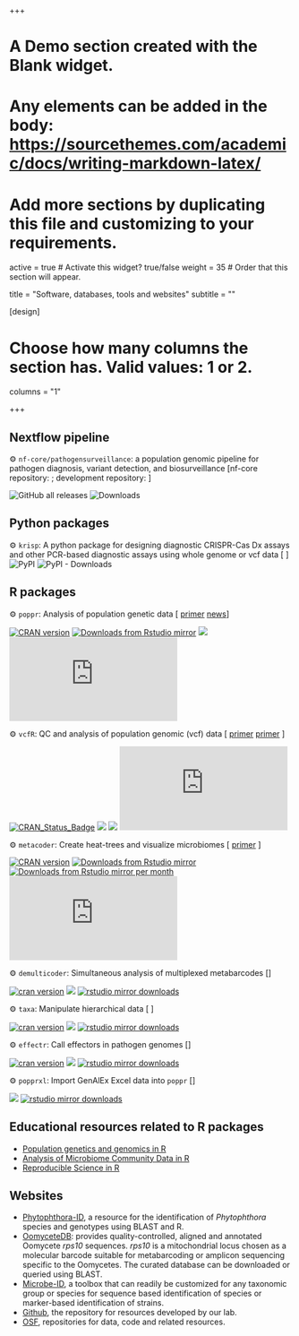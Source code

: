 +++
# A Demo section created with the Blank widget.
# Any elements can be added in the body: https://sourcethemes.com/academic/docs/writing-markdown-latex/
# Add more sections by duplicating this file and customizing to your requirements.

active = true  # Activate this widget? true/false
weight = 35  # Order that this section will appear.

title = "Software, databases, tools and websites"
subtitle = ""

[design]
  # Choose how many columns the section has. Valid values: 1 or 2.
  columns = "1"

+++

## Nextflow  pipeline

:gear: `nf-core/pathogensurveillance`: a population genomic pipeline for pathogen diagnosis, variant detection, and biosurveillance
[nf-core repository: [<i class="fab fa-github"></i>](https://github.com/nf-core/pathogensurveillance); development repository:
[<i class="fab fa-github"></i>](https://github.com/grunwaldlab/pathogensurveillance) ]

![GitHub all releases](https://img.shields.io/github/downloads/nf-core/pathogensurveillance/total?label=downloads)
![Downloads](https://img.shields.io/badge/downloads-0-blue)

## Python packages

:gear: `krisp`: A python package for designing diagnostic CRISPR-Cas Dx assays and other PCR-based diagnostic assays using whole genome or vcf data
[[<i class="ai ai-open-access"></i>](https://doi.org/10.1371/journal.pcbi.1012139) 
[<i class="fab fa-github"></i>](https://github.com/grunwaldlab/krisp)]
![PyPI](https://img.shields.io/pypi/v/KRISP?label=pypi%20krisp)
![PyPI - Downloads](https://img.shields.io/pypi/dm/KRISP)
<span class="__dimensions_badge_embed__" data-doi="10.1371/journal.pcbi.1012139" data-style="small_rectangle"></span><script async src="https://badge.dimensions.ai/badge.js" charset="utf-8"></script>

## R packages 

:gear: `poppr`: Analysis of population genetic data [[<i class="ai ai-open-access"></i>](https://peerj.com/articles/281/) [<i class="ai ai-open-access"></i>](https://doi.org/10.3389/fgene.2015.00208) [primer](https://grunwaldlab.github.io/Population_Genetics_in_R/) [<i class="fab fa-github"></i>](https://github.com/grunwaldlab/poppr) [news](https://grunwaldlab.github.io/poppr/)]

[![CRAN version](http://www.r-pkg.org/badges/version/poppr)](https://cran.r-project.org/package=poppr) 
[![Downloads from Rstudio mirror](https://cranlogs.r-pkg.org/badges/grand-total/poppr)](http://www.r-pkg.org/pkg/poppr) 
[![](http://cranlogs.r-pkg.org/badges/poppr)](https://cran.r-project.org/package=poppr)
[![Citation Badge](https://api.juleskreuer.eu/citation-badge.php?doi=10.7717/peerj.281)](https://peerj.com/articles/281/)
<span class="__dimensions_badge_embed__" data-doi="10.7717/peerj.281" data-style="small_rectangle"></span><script async src="https://badge.dimensions.ai/badge.js" charset="utf-8"></script>

:gear: `vcfR`: QC and analysis of population genomic (vcf) data [[<i class="ai ai-open-access"></i>](https://doi.org/10.1111/1755-0998.12549) [<i class="ai ai-open-access"></i>](https://doi.org/10.3389/fgene.2018.00123) [primer](https://grunwaldlab.github.io/Population_Genetics_in_R/)
[<i class="fab fa-file-pdf-o"></i>](https://onlinelibrary.wiley.com/doi/abs/10.1111/1755-0998.12549) [primer](https://knausb.github.io/vcfR_documentation/vcfR_object.html) [<i class="fab fa-github"></i>](https://github.com/knausb/vcfR)]

[![CRAN_Status_Badge](http://www.r-pkg.org/badges/version/vcfR)](https://cran.r-project.org/package=vcfR)
[![](http://cranlogs.r-pkg.org/badges/grand-total/vcfR)](https://cran.r-project.org/package=vcfR)
[![](http://cranlogs.r-pkg.org/badges/vcfR)](https://cran.r-project.org/package=vcfR)
[![Citation Badge](https://api.juleskreuer.eu/citation-badge.php?doi=10.1111/1755-0998.12549)](https://doi.org/10.1111/1755-0998.12549)
<span class="__dimensions_badge_embed__" data-doi="10.1111/1755-0998.12549" data-style="small_rectangle"></span><script async src="https://badge.dimensions.ai/badge.js" charset="utf-8"></script>

:gear: `metacoder`: Create heat-trees and visualize microbiomes [[<i class="ai ai-open-access"></i>](http://journals.plos.org/ploscompbiol/article?id=10.1371/journal.pcbi.1005404) [primer](https://grunwaldlab.github.io/metacoder_documentation/) [<i class="fab fa-github"></i>](https://github.com/grunwaldlab/metacoder)]

[![CRAN version](http://www.r-pkg.org/badges/version/metacoder)](https://cran.r-project.org/package=metacoder)
[![Downloads from Rstudio mirror](http://cranlogs.r-pkg.org/badges/grand-total/metacoder)](http://www.r-pkg.org/pkg/metacoder) 
[![Downloads from Rstudio mirror per month](http://cranlogs.r-pkg.org/badges/metacoder)](http://www.r-pkg.org/pkg/metacoder) 
[![Citation Badge](https://api.juleskreuer.eu/citation-badge.php?doi=10.1371/journal.pcbi.1005404)](https://doi.org/10.1371/journal.pcbi.1005404)

:gear: `demulticoder`: Simultaneous analysis of multiplexed metabarcodes [[<i class="fab fa-github"></i>](https://github.com/grunwaldlab/demulticoder)]

[![cran version](http://www.r-pkg.org/badges/version/demulticoder)](https://cran.r-project.org/package=demulticoder)
[![](http://cranlogs.r-pkg.org/badges/grand-total/demulticoder)](https://cran.r-project.org/package=demulticoder)
[![rstudio mirror downloads](http://cranlogs.r-pkg.org/badges/demulticoder)](https://github.com/metacran/cranlogs.app)

:gear: `taxa`: Manipulate hierarchical data [[<i class="ai ai-open-access"></i>](https://f1000research.com/articles/7-272/v1)  [<i class="fab fa-github"></i>](https://github.com/ropensci/taxa)]

[![cran version](http://www.r-pkg.org/badges/version/taxa)](https://cran.r-project.org/package=taxa)
[![](http://cranlogs.r-pkg.org/badges/grand-total/taxa)](https://cran.r-project.org/package=taxa)
[![rstudio mirror downloads](http://cranlogs.r-pkg.org/badges/taxa)](https://github.com/metacran/cranlogs.app)

:gear: `effectr`: Call effectors in pathogen genomes [[<i class="fab fa-github"></i>](https://github.com/grunwaldlab/effectR)]

[![cran version](http://www.r-pkg.org/badges/version/effectR)](https://cran.r-project.org/package=effectR)
[![](http://cranlogs.r-pkg.org/badges/grand-total/effectR)](https://cran.r-project.org/package=effectR)
[![rstudio mirror downloads](http://cranlogs.r-pkg.org/badges/effectR)](https://github.com/metacran/cranlogs.app)

:gear: `popprxl`: Import GenAlEx Excel data into `poppr` [[<i class="fab fa-github"></i>](https://github.com/grunwaldlab/popprxl)]

[![](http://cranlogs.r-pkg.org/badges/grand-total/popprxl)](https://cran.r-project.org/package=popprxl)
[![rstudio mirror downloads](http://cranlogs.r-pkg.org/badges/popprxl)](https://github.com/metacran/cranlogs.app)

## Educational resources related to R packages

- [Population genetics and genomics in R](http://grunwaldlab.github.io/Population_Genetics_in_R/)
- [Analysis of Microbiome Community Data in R](https://grunwaldlab.github.io/analysis_of_microbiome_community_data_in_r/)
- [Reproducible Science in R](http://grunwaldlab.github.io/Reproducible-science-in-R/)

## Websites

- [Phytophthora-ID](http://phytophthora-id.org/), a resource for the identification of *Phytophthora* species and genotypes using BLAST and R.
- [OomyceteDB](http://oomycetedb.cgrb.oregonstate.edu/): provides quality-controlled, aligned and annotated Oomycete _rps10_ sequences. _rps10_ is a mitochondrial locus chosen as a molecular barcode suitable for metabarcoding or amplicon sequencing specific to the Oomycetes. The curated database can be downloaded or queried using BLAST.
- [Microbe-ID](http://microbe-id.org/), a toolbox that can readily be customized for any taxonomic group or species for sequence based identification of species or marker-based identification of strains.
- [Github](https://github.com/grunwaldlab), the repository for resources developed by our lab.
- [OSF](https://osf.io/qg3sc/), repositories for data, code and related resources. 